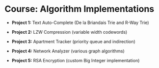 # Course: Algorithm Implementations

- __Project 1:__ Text Auto-Complete (De la Briandais Trie and R-Way Trie)

- __Project 2:__ LZW Compression (variable width codewords)

- __Project 3:__ Apartment Tracker (priority queue and indirection)

- __Project 4:__ Network Analyzer (various graph algorithms)

- __Project 5:__ RSA Encryption (custom Big Integer implementation)
